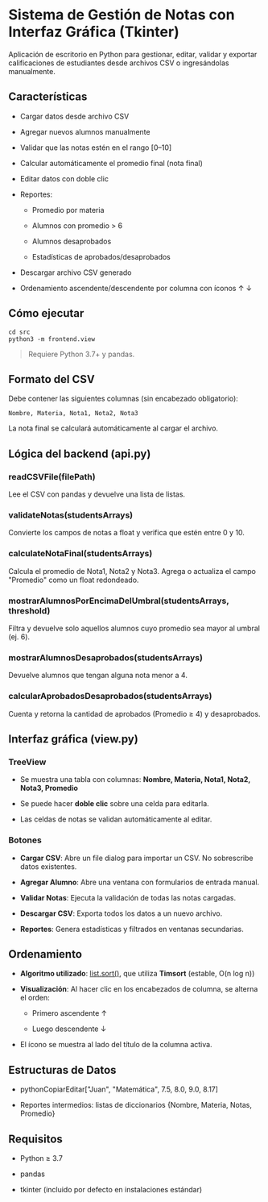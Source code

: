Sistema de Gestión de Notas con Interfaz Gráfica (Tkinter)
==================================================

Aplicación de escritorio en Python para gestionar, editar, validar y exportar calificaciones de estudiantes desde archivos CSV o ingresándolas manualmente.

Características
------------------

*   Cargar datos desde archivo CSV
    
*   Agregar nuevos alumnos manualmente
    
*   Validar que las notas estén en el rango \[0–10\]
    
*   Calcular automáticamente el promedio final (nota final)
    
*   Editar datos con doble clic
    
*   Reportes:
    
    *   Promedio por materia
        
    *   Alumnos con promedio > 6
        
    *   Alumnos desaprobados
        
    *   Estadísticas de aprobados/desaprobados
        
*   Descargar archivo CSV generado
    
*   Ordenamiento ascendente/descendente por columna con íconos ↑ ↓
    


Cómo ejecutar
----------------

```
cd src
python3 -m frontend.view 
```

> Requiere Python 3.7+ y pandas.

Formato del CSV
------------------

Debe contener las siguientes columnas (sin encabezado obligatorio):

` Nombre, Materia, Nota1, Nota2, Nota3   `

La nota final se calculará automáticamente al cargar el archivo.

Lógica del backend (api.py)
------------------------------

### readCSVFile(filePath)

Lee el CSV con pandas y devuelve una lista de listas.

### validateNotas(studentsArrays)

Convierte los campos de notas a float y verifica que estén entre 0 y 10.

### calculateNotaFinal(studentsArrays)

Calcula el promedio de Nota1, Nota2 y Nota3. Agrega o actualiza el campo "Promedio" como un float redondeado.

### mostrarAlumnosPorEncimaDelUmbral(studentsArrays, threshold)

Filtra y devuelve solo aquellos alumnos cuyo promedio sea mayor al umbral (ej. 6).

### mostrarAlumnosDesaprobados(studentsArrays)

Devuelve alumnos que tengan alguna nota menor a 4.

### calcularAprobadosDesaprobados(studentsArrays)

Cuenta y retorna la cantidad de aprobados (Promedio ≥ 4) y desaprobados.

Interfaz gráfica (view.py)
------------------------------

### TreeView

*   Se muestra una tabla con columnas: **Nombre, Materia, Nota1, Nota2, Nota3, Promedio**
    
*   Se puede hacer **doble clic** sobre una celda para editarla.
    
*   Las celdas de notas se validan automáticamente al editar.
    

### Botones

*   **Cargar CSV**: Abre un file dialog para importar un CSV. No sobrescribe datos existentes.
    
*   **Agregar Alumno**: Abre una ventana con formularios de entrada manual.
    
*   **Validar Notas**: Ejecuta la validación de todas las notas cargadas.
    
*   **Descargar CSV**: Exporta todos los datos a un nuevo archivo.
    
*   **Reportes**: Genera estadísticas y filtrados en ventanas secundarias.
    

Ordenamiento
---------------

*   **Algoritmo utilizado**: [list.sort()](https://docs.python.org/3/library/stdtypes.html#list.sort), que utiliza **Timsort** (estable, O(n log n))
    
*   **Visualización**: Al hacer clic en los encabezados de columna, se alterna el orden:
    
    *   Primero ascendente ↑
        
    *   Luego descendente ↓
        
*   El ícono se muestra al lado del título de la columna activa.
    

Estructuras de Datos
-----------------------

*   pythonCopiarEditar\["Juan", "Matemática", 7.5, 8.0, 9.0, 8.17\]
    
*   Reportes intermedios: listas de diccionarios {Nombre, Materia, Notas, Promedio}
    

Requisitos
-------------

*   Python ≥ 3.7
    
*   pandas
    
*   tkinter (incluido por defecto en instalaciones estándar)
